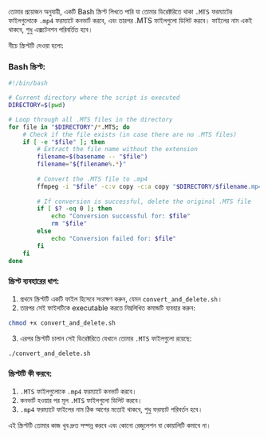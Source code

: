 তোমার প্রয়োজন অনুযায়ী, একটি Bash স্ক্রিপ্ট লিখতে পারি যা তোমার ডিরেক্টরিতে থাকা `.MTS` ফরম্যাটের ফাইলগুলোকে `.mp4` ফরম্যাটে কনভার্ট করবে, এবং তারপর .MTS ফাইলগুলো ডিলিট করবে। ফাইলের নাম একই থাকবে, শুধু এক্সটেনশন পরিবর্তিত হবে।

নীচে স্ক্রিপ্টটি দেওয়া হলো:

### Bash স্ক্রিপ্ট:

```bash
#!/bin/bash

# Current directory where the script is executed
DIRECTORY=$(pwd)

# Loop through all .MTS files in the directory
for file in "$DIRECTORY"/*.MTS; do
    # Check if the file exists (in case there are no .MTS files)
    if [ -e "$file" ]; then
        # Extract the file name without the extension
        filename=$(basename -- "$file")
        filename="${filename%.*}"
        
        # Convert the .MTS file to .mp4
        ffmpeg -i "$file" -c:v copy -c:a copy "$DIRECTORY/$filename.mp4"
        
        # If conversion is successful, delete the original .MTS file
        if [ $? -eq 0 ]; then
            echo "Conversion successful for: $file"
            rm "$file"
        else
            echo "Conversion failed for: $file"
        fi
    fi
done
```

### স্ক্রিপ্ট ব্যবহারের ধাপ:
1. প্রথমে স্ক্রিপ্টটি একটি ফাইল হিসেবে সংরক্ষণ করুন, যেমন `convert_and_delete.sh`।
2. তারপর সেই ফাইলটিকে executable করতে নিম্নলিখিত কমান্ডটি ব্যবহার করুন:

```bash
chmod +x convert_and_delete.sh
```

3. এরপর স্ক্রিপ্টটি চালান সেই ডিরেক্টরিতে যেখানে তোমার `.MTS` ফাইলগুলো রয়েছে:

```bash
./convert_and_delete.sh
```

### স্ক্রিপ্টটি কী করবে:
1. `.MTS` ফাইলগুলোকে `.mp4` ফরম্যাটে কনভার্ট করবে।
2. কনভার্ট হওয়ার পর মূল `.MTS` ফাইলগুলো ডিলিট করবে।
3. `.mp4` ফরম্যাটে ফাইলের নাম ঠিক আগের মতোই থাকবে, শুধু ফরম্যাট পরিবর্তন হবে।

এই স্ক্রিপ্টটি তোমার কাজ খুব দ্রুত সম্পন্ন করবে এবং কোনো রেজুলেশন বা কোয়ালিটি কমাবে না।
